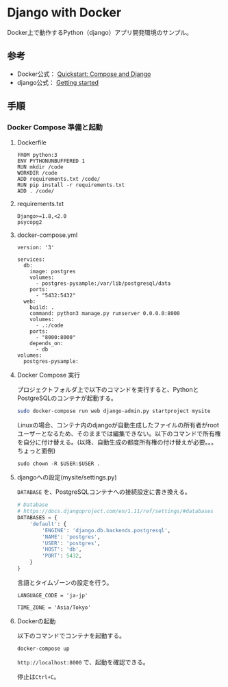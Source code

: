 # Django with Docker

Docker上で動作するPython（django）アプリ開発環境のサンプル。

## 参考
- Docker公式： [Quickstart: Compose and Django](https://docs.docker.com/compose/django/)
- django公式： [Getting started](https://docs.djangoproject.com/ja/1.11/intro/)

## 手順

### Docker Compose 準備と起動

1. Dockerfile

    ```
    FROM python:3
    ENV PYTHONUNBUFFERED 1
    RUN mkdir /code
    WORKDIR /code
    ADD requirements.txt /code/
    RUN pip install -r requirements.txt
    ADD . /code/
    ```

2. requirements.txt

    ```
    Django>=1.8,<2.0
    psycopg2
    ```

3. docker-compose.yml

    ```
    version: '3'
    
    services:
      db:
        image: postgres
        volumes:
          - postgres-pysample:/var/lib/postgresql/data
        ports:
          - "5432:5432"
      web:
        build: .
        command: python3 manage.py runserver 0.0.0.0:8000
        volumes:
          - .:/code
        ports:
          - "8000:8000"
        depends_on:
          - db
    volumes:
      postgres-pysample:
    ```

4. Docker Compose 実行

    プロジェクトフォルダ上で以下のコマンドを実行すると、PythonとPostgreSQLのコンテナが起動する。
    
    ``` bash
    sudo docker-compose run web django-admin.py startproject mysite
    ```
    
    Linuxの場合、コンテナ内のdjangoが自動生成したファイルの所有者がrootユーザーとなるため、そのままでは編集できない。以下のコマンドで所有権を自分に付け替える。(以降、自動生成の都度所有権の付け替えが必要。。。ちょっと面倒)
    
    ```
    sudo chown -R $USER:$USER .
    ```

5. djangoへの設定(mysite/settings.py)
 
    `DATABASE` を、PostgreSQLコンテナへの接続設定に書き換える。
    
    ``` Python
    # Database
    # https://docs.djangoproject.com/en/1.11/ref/settings/#databases
    DATABASES = {
        'default': {
            'ENGINE': 'django.db.backends.postgresql',
            'NAME': 'postgres',
            'USER': 'postgres',
            'HOST': 'db',
            'PORT': 5432,
        }
    }
    ```
    
    言語とタイムゾーンの設定を行う。
    
    ```
    LANGUAGE_CODE = 'ja-jp'
    ```
    
    ```
    TIME_ZONE = 'Asia/Tokyo'
    ```

6. Dockerの起動

    以下のコマンドでコンテナを起動する。
    
    ```
    docker-compose up
    ```
    `http://localhost:8000` で、起動を確認できる。
    
    停止は`Ctrl+C`。